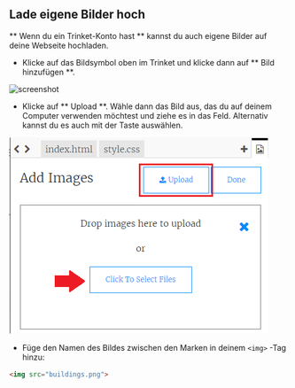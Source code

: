 ## Lade eigene Bilder hoch

** Wenn du ein Trinket-Konto hast ** kannst du auch eigene Bilder auf deine Webseite hochladen.

+ Klicke auf das Bildsymbol oben im Trinket und klicke dann auf ** Bild hinzufügen **.

![screenshot](images/story-upload.png)

+ Klicke auf ** Upload **. Wähle dann das Bild aus, das du auf deinem Computer verwenden möchtest und ziehe es in das Feld. Alternativ kannst du es auch mit der Taste auswählen.

![Upload](images/upload-image.png)

+ Füge den Namen des Bildes zwischen den Marken in deinem `<img>` -Tag hinzu:

```html
<img src="buildings.png">
```